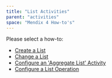 ```yaml
---
title: "List Activities"
parent: "activities"
space: "Mendix 4 How-to's"
---
```

Please select a how-to:

*   [Create a List](create-a-list)
*   [Change a List](change-a-list)
*   [Configure an 'Aggregate List' Activity](configure-an-aggregate-list-activity)
*   [Configure a List Operation](configure-a-list-operation)
